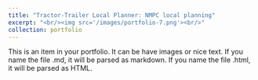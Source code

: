 ```yaml
---
title: "Tractor-Trailer Local Planner: NMPC local planning"
excerpt: "<br/><img src='/images/portfolio-7.png'><br/>"
collection: portfolio
---
```


This is an item in your portfolio. It can be have images or nice text. If you name the file .md, it will be parsed as markdown. If you name the file .html, it will be parsed as HTML. 
